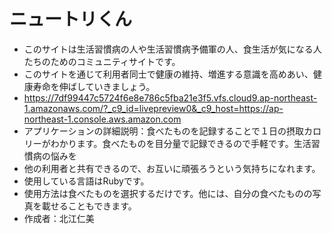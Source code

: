 # ニュートリくん
* このサイトは生活習慣病の人や生活習慣病予備軍の人、食生活が気になる人たちのためのコミュニティサイトです。
* このサイトを通じて利用者同士で健康の維持、増進する意識を高めあい、健康寿命を伸ばしていきましょう。
* https://7df99447c5724f6e8e786c5fba21e3f5.vfs.cloud9.ap-northeast-1.amazonaws.com/?_c9_id=livepreview0&_c9_host=https://ap-northeast-1.console.aws.amazon.com
* アプリケーションの詳細説明：食べたものを記録することで１日の摂取カロリーがわかります。食べたものを目分量で記録できるので手軽です。生活習慣病の悩みを
* 他の利用者と共有できるので、お互いに頑張ろうという気持ちになれます。
* 使用している言語はRubyです。
* 使用方法は食べたものを選択するだけです。他には、自分の食べたものの写真を載せることもできます。
* 作成者：北江仁美




<!--# README-->


<!--This README would normally document whatever steps are necessary to get the-->
<!--application up and running.-->

<!--Things you may want to cover:-->

<!--* Ruby version-->

<!--* System dependencies-->

<!--* Configuration-->

<!--* Database creation-->

<!--* Database initialization-->

<!--* How to run the test suite-->

<!--* Services (job queues, cache servers, search engines, etc.)-->

<!--* Deployment instructions-->

<!--* ...-->
